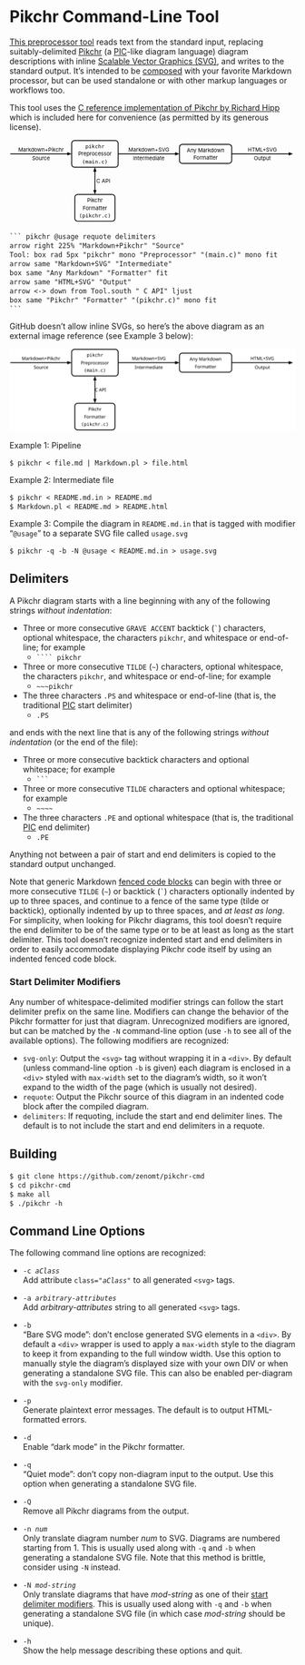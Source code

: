 Pikchr Command-Line Tool
========================
[This preprocessor tool][repo] reads text from the standard input, replacing
suitably-delimited [Pikchr][] (a [PIC][]-like diagram language) diagram
descriptions with inline [Scalable Vector Graphics (SVG)][SVG], and writes
to the standard output.  It’s intended to be [composed][Unix] with your
favorite Markdown processor, but can be used standalone or with other markup
languages or workflows too.

This tool uses the [C reference implementation of Pikchr by Richard Hipp][DRH]
which is included here for convenience (as permitted by its generous license).

<div style="max-width:755px">
<svg xmlns='http://www.w3.org/2000/svg' viewBox="0 0 755.453 217.44" >
<polygon points="164.16,37.44 152.64,41.76 152.64,33.12" style="fill:rgb(0,0,0)"/>
<path d="M2.16,37.44L158.4,37.44"  style="fill:none;stroke-width:2.16;stroke:rgb(0,0,0);" />
<text x="83.16" y="25.74" text-anchor="middle" fill="rgb(0,0,0)" dominant-baseline="central">Markdown+Pikchr</text>
<text x="83.16" y="49.14" text-anchor="middle" fill="rgb(0,0,0)" dominant-baseline="central">Source</text>
<path d="M171.66,72.72L279.463,72.72A7.5 7.5 0 0 0 286.963 65.22L286.963,9.66A7.5 7.5 0 0 0 279.463 2.16L171.66,2.16A7.5 7.5 0 0 0 164.16 9.66L164.16,65.22A7.5 7.5 0 0 0 171.66 72.72Z"  style="fill:none;stroke-width:2.16;stroke:rgb(0,0,0);" />
<text x="225.562" y="17.28" text-anchor="middle" font-family="monospace" fill="rgb(0,0,0)" dominant-baseline="central">pikchr</text>
<text x="225.562" y="37.44" text-anchor="middle" fill="rgb(0,0,0)" dominant-baseline="central">Preprocessor</text>
<text x="225.562" y="57.6" text-anchor="middle" font-family="monospace" fill="rgb(0,0,0)" dominant-baseline="central">(main.c)</text>
<polygon points="448.963,37.44 437.443,41.76 437.443,33.12" style="fill:rgb(0,0,0)"/>
<path d="M286.963,37.44L443.203,37.44"  style="fill:none;stroke-width:2.16;stroke:rgb(0,0,0);" />
<text x="367.963" y="25.74" text-anchor="middle" fill="rgb(0,0,0)" dominant-baseline="central">Markdown+SVG</text>
<text x="367.963" y="49.14" text-anchor="middle" fill="rgb(0,0,0)" dominant-baseline="central">Intermediate</text>
<path d="M456.463,62.64L579.473,62.64A7.5 7.5 0 0 0 586.973 55.14L586.973,19.74A7.5 7.5 0 0 0 579.473 12.24L456.463,12.24A7.5 7.5 0 0 0 448.963 19.74L448.963,55.14A7.5 7.5 0 0 0 456.463 62.64Z"  style="fill:none;stroke-width:2.16;stroke:rgb(0,0,0);" />
<text x="517.968" y="27.36" text-anchor="middle" fill="rgb(0,0,0)" dominant-baseline="central">Any Markdown</text>
<text x="517.968" y="47.52" text-anchor="middle" fill="rgb(0,0,0)" dominant-baseline="central">Formatter</text>
<polygon points="748.973,37.44 737.453,41.76 737.453,33.12" style="fill:rgb(0,0,0)"/>
<path d="M586.973,37.44L743.213,37.44"  style="fill:none;stroke-width:2.16;stroke:rgb(0,0,0);" />
<text x="667.973" y="25.74" text-anchor="middle" fill="rgb(0,0,0)" dominant-baseline="central">HTML+SVG</text>
<text x="667.973" y="49.14" text-anchor="middle" fill="rgb(0,0,0)" dominant-baseline="central">Output</text>
<polygon points="225.562,72.72 229.882,84.24 221.242,84.24" style="fill:rgb(0,0,0)"/>
<polygon points="225.562,144.72 221.242,133.2 229.882,133.2" style="fill:rgb(0,0,0)"/>
<path d="M225.562,78.48L225.562,138.96"  style="fill:none;stroke-width:2.16;stroke:rgb(0,0,0);" />
<text x="225.562" y="108.72" text-anchor="start" fill="rgb(0,0,0)" dominant-baseline="central"> C API</text>
<path d="M180.07,215.28L271.054,215.28A7.5 7.5 0 0 0 278.554 207.78L278.554,152.22A7.5 7.5 0 0 0 271.054 144.72L180.07,144.72A7.5 7.5 0 0 0 172.57 152.22L172.57,207.78A7.5 7.5 0 0 0 180.07 215.28Z"  style="fill:none;stroke-width:2.16;stroke:rgb(0,0,0);" />
<text x="225.562" y="159.84" text-anchor="middle" fill="rgb(0,0,0)" dominant-baseline="central">Pikchr</text>
<text x="225.562" y="180" text-anchor="middle" fill="rgb(0,0,0)" dominant-baseline="central">Formatter</text>
<text x="225.562" y="200.16" text-anchor="middle" font-family="monospace" fill="rgb(0,0,0)" dominant-baseline="central">(pikchr.c)</text>
</svg>
</div>

    ``` pikchr @usage requote delimiters
    arrow right 225% "Markdown+Pikchr" "Source"
    Tool: box rad 5px "pikchr" mono "Preprocessor" "(main.c)" mono fit
    arrow same "Markdown+SVG" "Intermediate"
    box same "Any Markdown" "Formatter" fit
    arrow same "HTML+SVG" "Output"
    arrow <-> down from Tool.south " C API" ljust
    box same "Pikchr" "Formatter" "(pikchr.c)" mono fit
    ```

GitHub doesn’t allow inline SVGs, so here’s the above diagram as an external
image reference (see Example 3 below):

<img width="755px" src="usage.svg"/>

Example 1: Pipeline

    $ pikchr < file.md | Markdown.pl > file.html

Example 2: Intermediate file

    $ pikchr < README.md.in > README.md
    $ Markdown.pl < README.md > README.html

Example 3: Compile the diagram in `README.md.in` that is tagged with modifier
“`@usage`” to a separate SVG file called `usage.svg`

    $ pikchr -q -b -N @usage < README.md.in > usage.svg

Delimiters
----------
A Pikchr diagram starts with a line beginning with any of the following strings
_without indentation_:

* Three or more consecutive `GRAVE ACCENT` backtick (<code>&#96;</code>)
  characters, optional whitespace, the characters `pikchr`, and
  whitespace or end-of-line; for example
   - <code>```` pikchr</code>
* Three or more consecutive `TILDE` (`~`) characters, optional whitespace,
  the characters `pikchr`, and whitespace or end-of-line; for example
   - `~~~pikchr`
* The three characters `.PS` and whitespace or end-of-line (that is, the
  traditional [PIC][] start delimiter)
   - `.PS`

and ends with the next line that is any of the following strings
_without indentation_ (or the end of the file):

* Three or more consecutive backtick characters and optional whitespace; for example
   - <code>```</code>
* Three or more consecutive `TILDE` characters and optional whitespace; for example
   - `~~~~`
* The three characters `.PE` and optional whitespace (that is, the traditional
  [PIC][] end delimiter)
   - `.PE`

Anything not between a pair of start and end delimiters is copied to the
standard output unchanged.

Note that generic Markdown [fenced code blocks][fenced] can begin with three
or more consecutive `TILDE` (`~`) or backtick (<code>&#96;</code>) characters
optionally indented by up to three spaces, and continue to a fence of the
same type (tilde or backtick), optionally indented by up to three spaces, and
_at least as long_. For simplicity, when looking for Pikchr diagrams, this
tool doesn’t require the end delimiter to be of the same type or to be at
least as long as the start delimiter. This tool doesn’t recognize indented
start and end delimiters in order to easily accommodate displaying Pikchr
code itself by using an indented fenced code block.

### Start Delimiter Modifiers

Any number of whitespace-delimited modifier strings can follow the start
delimiter prefix on the same line. Modifiers can change the behavior of the
Pikchr formatter for just that diagram. Unrecognized modifiers are ignored,
but can be matched by the `-N` command-line option (use `-h` to see all of
the available options). The following modifiers are recognized:

* `svg-only`: Output the `<svg>` tag without wrapping it in a `<div>`. By default
  (unless command-line option `-b` is given) each diagram is enclosed in a
  `<div>` styled with `max-width` set to the diagram’s width, so it won’t
  expand to the width of the page (which is usually not desired).
* `requote`: Output the Pikchr source of this diagram in an indented code block
  after the compiled diagram.
* `delimiters`: If requoting, include the start and end delimiter lines. The
  default is to not include the start and end delimiters in a requote.

Building
--------

    $ git clone https://github.com/zenomt/pikchr-cmd
    $ cd pikchr-cmd
    $ make all
    $ ./pikchr -h

Command Line Options
--------------------
The following command line options are recognized:

* <code>-c <em>aClass</em></code>  
  Add attribute <code>class="<em>aClass</em>"</code> to all generated `<svg>` tags.
* <code>-a <em>arbitrary-attributes</em></code>  
  Add _arbitrary-attributes_ string to all generated `<svg>` tags.
* `-b`  
  “Bare SVG mode”: don’t enclose generated SVG elements in a `<div>`. By default a `<div>` wrapper is used to apply a `max-width` style to the diagram to keep it from expanding to the full window width. Use this option to manually style the diagram’s displayed size with your own DIV or when generating a standalone SVG file. This can also be enabled per-diagram with the `svg-only` modifier.
* `-p`  
  Generate plaintext error messages. The default is to output HTML-formatted errors.
* `-d`  
  Enable “dark mode” in the Pikchr formatter.
* `-q`  
  “Quiet mode”: don’t copy non-diagram input to the output. Use this option when generating a standalone SVG file.
* `-Q`  
  Remove all Pikchr diagrams from the output.
* <code>-n <i>num</i></code>  
  Only translate diagram number _num_ to SVG. Diagrams are numbered starting from 1.  This is usually used along with `-q` and `-b` when generating a standalone SVG file. Note that this method is brittle, consider using `-N` instead.
* <code>-N <i>mod-string</i></code>  
  Only translate diagrams that have _mod-string_ as one of their [start delimiter modifiers](#start-delimiter-modifiers). This is usually used along with `-q` and `-b` when generating a standalone SVG file (in which case _mod-string_ should be unique).
* `-h`  
  Show the help message describing these options and quit.


  [repo]: https://github.com/zenomt/pikchr-cmd
  [SVG]: https://www.w3.org/Graphics/SVG/
  [DRH]: https://github.com/drhsqlite/pikchr
  [Pikchr]: https://pikchr.org/
  [PIC]: https://en.wikipedia.org/wiki/PIC_(markup_language)
  [fenced]: https://spec.commonmark.org/0.30/#fenced-code-blocks
  [Unix]: https://en.wikipedia.org/wiki/Unix_philosophy
